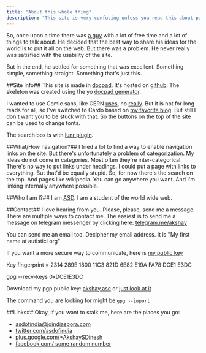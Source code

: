 ```yaml
---
title: "About this whole thing"
description: "This site is very confusing unless you read this about page"
---
```

So, once upon a time there was [a guy](#contact) with a lot of free time and a lot of things to talk about.
He decided that the best way to share his ideas for the world is to put it all on the web.
But there was a problem. He never really was satisfied with the usability of the site.

But in the end, he settled for something that was excellent. Something simple, something straight. Something that's just this.

##Site info##
This site is made in [docpad](/docpad/). It's hosted on [github](https://github.com/learnlearnin/learnlearnin.github.io). The skeleton was created using the yo [docpad generator](https://www.npmjs.org/package/generator-docpad).

I wanted to use Comic sans, like CERN [uses](http://home.web.cern.ch/about/updates/2014/04/cern-switch-comic-sans), no [really](https://www.youtube.com/watch?v=AzX0dwbY4Yk). But it is not for long reads for all, so I've switched to Cardo based on [my favorite blog](http://zenhabits.net). But still I don't want you to be stuck with that. So the buttons on the top of the site can be used to change fonts.

The search box is with [lunr plugin](https://www.npmjs.org/package/docpad-plugin-lunr).

##What/How navigation?##
I tried a lot to find a way to enable navigation links on the site. But there's unfortunately a problem of categorization. My ideas do not come in categories. Most often they're inter-categorical. There's no way to put links under headings. I could put a page with links to everything. But that'd be equally stupid. So, for now there's the search on the top. And pages like wikipedia. You can go anywhere you want. And I'm linking internally anywhere possible.

##Who I am I?##
I am [A](http://asdofindia.blogspot.com)[S](https://github.com/asdofindia)[D](https://joindiaspora.com/people/2a39042b15979f8b). I am a student of the world wide web.

##Contact##
I love hearing from you. Please, please, send me a message.
There are multiple ways to contact me. The easiest is to send me a message on telegram messenger by clicking here: [telegram.me/akshay](https://telegram.me/akshay)

You can send me an email too. Decipher my email address. It is "My first name at autistici org"

If you want a more secure way to communicate, here is [my public key](/akshay.asc)

Key fingerprint = 2314 289E 1800 11C3 821D  6E82 E19A FA78 DCE1 E3DC

gpg --recv-keys 0xDCE1E3DC

Download my pgp public key: [akshay.asc](/akshay.asc) or [just look at it](/my-pgp-key/)

The command you are looking for might be `gpg --import`

##Links##
Okay, if you want to stalk me, here are the places you go:

* [asdofindia@joindiaspora.com](https://joindiaspora.com/people/2a39042b15979f8b)
* [twitter.com/asdofindia](https://twitter.com/asdofindia)
* [plus.google.com/+AkshaySDinesh](https://plus.google.com/+AkshaySDinesh)
* [facebook.com/ some random number](https://www.facebook.com/profile.php?id=1076271545)
